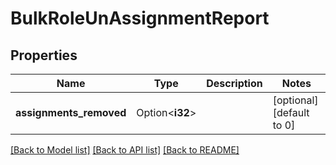 # BulkRoleUnAssignmentReport

## Properties

Name | Type | Description | Notes
------------ | ------------- | ------------- | -------------
**assignments_removed** | Option<**i32**> |  | [optional][default to 0]

[[Back to Model list]](../README.md#documentation-for-models) [[Back to API list]](../README.md#documentation-for-api-endpoints) [[Back to README]](../README.md)


